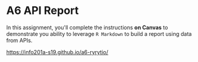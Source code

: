 # A6 API Report

In this assignment, you'll complete the instructions **on Canvas** to demonstrate you ability to leverage `R Markdown` to build a report using data from APIs.

https://info201a-s19.github.io/a6-ryrytio/
